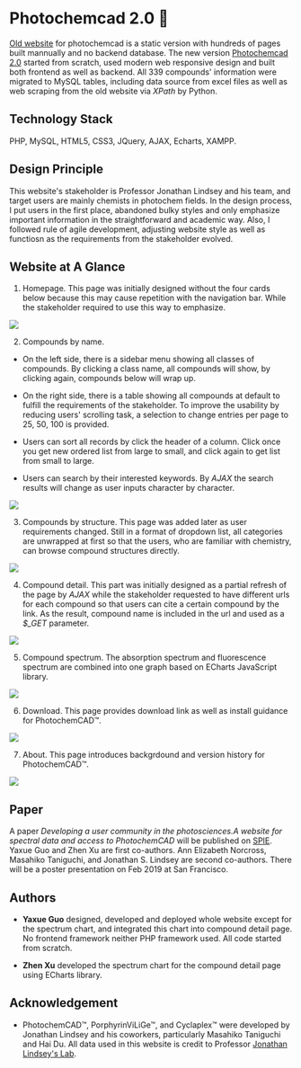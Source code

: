 # Photochemcad 2.0 🔅

[Old website](http://www.photochemcad.com/photochemcad_server_backup_20180814/index.html) for photochemcad is a static version with hundreds of pages built mannually and no backend database. The new version [Photochemcad 2.0](http://www.photochemcad.com/) started 
from scratch, used modern web responsive design and built both frontend as well as backend. All 339 compounds' information were migrated to MySQL tables, including data source from excel files as well as web scraping from the old website via *XPath* by Python.

## Technology Stack

PHP, MySQL, HTML5, CSS3, JQuery, AJAX, Echarts, XAMPP. 

## Design Principle

This website's stakeholder is Professor Jonathan Lindsey and his team, and target users are mainly chemists in photochem fields. In the design process, I put users in the first place, abandoned bulky styles and only emphasize important information in the straightforward and academic way. Also, I followed rule of agile development, adjusting website style as well as functiosn as the requirements from the stakeholder evolved. 

## Website at A Glance

1. Homepage. This page was initially designed without the four cards below because this may cause repetition with the navigation bar. While the stakeholder required to use this way to emphasize. 
 
![](screenshot/homepage.png)

2. Compounds by name. 
 
  * On the left side, there is a sidebar menu showing all classes of compounds. By clicking a class name, all compounds will show, by clicking again, compounds below will wrap up. 
  
  * On the right side, there is a table showing all compounds at default to fulfill the requirements of the stakeholder. To improve the usability by reducing users' scrolling task, a selection to change entries per page to 25, 50, 100 is provided.
  
  * Users can sort all records by click the header of a column. Click once you get new ordered list from large to small, and click again to get list from small to large.
  
  * Users can search by their interested keywords. By *AJAX* the search results will change as user inputs character by character.
 
![](screenshot/by_name.png)

3. Compounds by structure. This page was added later as user requirements changed. Still in a format of dropdown list, all categories are unwrapped at first so that the users, who are familiar with chemistry, can browse compound structures directly.
 
![](screenshot/by_structure.png)

4. Compound detail. This part was initially designed as a partial refresh of the page by *AJAX* while the stakeholder requested to have different urls for each compound so that users can cite a certain compound by the link. As the result, compound name is included in the url and used as a *$_GET* parameter. 
 
![](screenshot/compound.png)

 5. Compound spectrum. The absorption spectrum and fluorescence spectrum are combined into one graph based on ECharts JavaScript library.
 
![](screenshot/spectrum.png)

 6. Download. This page provides download link as well as install guidance for PhotochemCAD™.

![](screenshot/download.png)

 7. About. This page introduces backgrdound and version history for PhotochemCAD™.
 
![](screenshot/about.png)

## Paper

A paper *Developing a user community in the photosciences.A website for spectral data and access to PhotochemCAD* will be published on [SPIE](http://spie.org/). Yaxue Guo and Zhen Xu are first co-authors. Ann Elizabeth Norcross,
Masahiko Taniguchi, and Jonathan S. Lindsey are second co-authors. There will be a poster presentation on Feb 2019 at San Francisco.

## Authors

 * **Yaxue Guo** designed, developed and deployed whole website except for the spectrum chart, and integrated this chart into compound detail page. No frontend framework neither PHP framework used. All code started from scratch.
 
 * **Zhen Xu** developed the spectrum chart for the compound detail page using ECharts library.
 
## Acknowledgement

 * PhotochemCAD™, PorphyrinViLiGe™, and Cyclaplex™ were developed by Jonathan Lindsey and his coworkers, particularly Masahiko Taniguchi and Hai Du. All data used in this website is credit to Professor [Jonathan Lindsey's Lab](https://sites.google.com/a/ncsu.edu/lindsey-lab/). 
